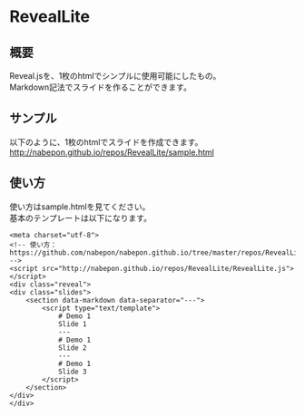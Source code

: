 RevealLite
===========

## 概要
Reveal.jsを、1枚のhtmlでシンプルに使用可能にしたもの。  
Markdown記法でスライドを作ることができます。  

## サンプル
以下のように、1枚のhtmlでスライドを作成できます。
http://nabepon.github.io/repos/RevealLite/sample.html

## 使い方
使い方はsample.htmlを見てください。  
基本のテンプレートは以下になります。  

```
<meta charset="utf-8">
<!-- 使い方：https://github.com/nabepon/nabepon.github.io/tree/master/repos/RevealLite -->
<script src="http://nabepon.github.io/repos/RevealLite/RevealLite.js"></script>
<div class="reveal">
<div class="slides">
    <section data-markdown data-separator="---">
        <script type="text/template">
            # Demo 1
            Slide 1
            ---
            # Demo 1
            Slide 2
            ---
            # Demo 1
            Slide 3
        </script>
    </section>
</div>
</div>
```